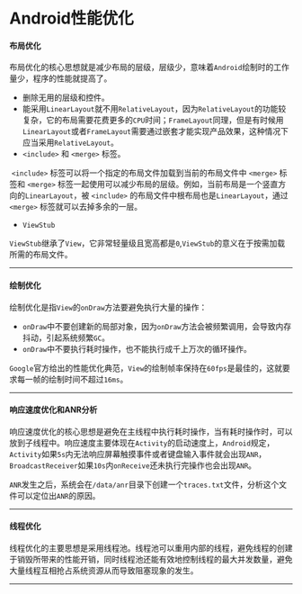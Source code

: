 # Android性能优化

#### 布局优化

布局优化的核心思想就是减少布局的层级，层级少，意味着`Android`绘制时的工作量少，程序的性能就提高了。

- 删除无用的层级和控件。
- 能采用`LinearLayout`就不用`RelativeLayout`，因为`RelativeLayout`的功能较复杂，它的布局需要花费更多的`CPU`时间；`FrameLayout`同理，但是有时候用`LinearLayout`或者`FrameLayout`需要通过嵌套才能实现产品效果，这种情况下应当采用`RelativeLayout`。
- `<include>` 和 `<merge>` 标签。

​       `<include>` 标签可以将一个指定的布局文件加载到当前的布局文件中 `<merge>` 标签和 `<merge>` 标签一起使用可以减少布局的层级。例如，当前布局是一个竖直方向的`LinearLayout`，被 `<include>` 的布局文件中根布局也是`LinearLayout`，通过 `<merge>` 标签就可以去掉多余的一层。

- `ViewStub`

​       `ViewStub`继承了`View`，它非常轻量级且宽高都是`0`,`ViewStub`的意义在于按需加载所需的布局文件。

****

#### 绘制优化

绘制优化是指`View`的`onDraw`方法要避免执行大量的操作：

- `onDraw`中不要创建新的局部对象，因为`onDraw`方法会被频繁调用，会导致内存抖动，引起系统频繁`GC`。
- `onDraw`中不要执行耗时操作，也不能执行成千上万次的循环操作。

​       `Google`官方给出的性能优化典范，`View`的绘制帧率保持在`60fps`是最佳的，这就要求每一帧的绘制时间不超过`16ms`。

****

#### 响应速度优化和ANR分析

响应速度优化的核心思想是避免在主线程中执行耗时操作，当有耗时操作时，可以放到子线程中。响应速度主要体现在`Activity`的启动速度上，`Android`规定，`Activity`如果`5s`内无法响应屏幕触摸事件或者键盘输入事件就会出现`ANR`，`BroadcastReceiver`如果`10s`内`onReceive`还未执行完操作也会出现`ANR`。

`ANR`发生之后，系统会在`/data/anr`目录下创建一个`traces.txt`文件，分析这个文件可以定位出`ANR`的原因。

****

#### 线程优化

线程优化的主要思想是采用线程池。线程池可以重用内部的线程，避免线程的创建于销毁所带来的性能开销，同时线程池还能有效地控制线程的最大并发数量，避免大量线程互相抢占系统资源从而导致阻塞现象的发生。

****